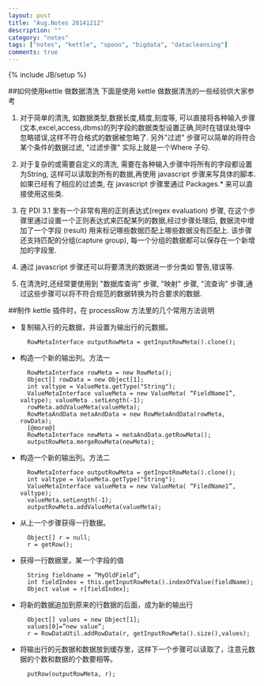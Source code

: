 ```yaml
---
layout: post
title: "Aug.Notes 20141212"
description: ""
category: "notes"
tags: ["notes", "kettle", "spoon", "bigdata", "datacleansing"]
comments: true
---
```

{% include JB/setup %}

##如何使用kettle 做数据清洗
下面是使用 kettle 做数据清洗的一些经验供大家参考

1. 对于简单的清洗, 如数据类型,数据长度,精度,刻度等, 可以直接将各种输入步骤(文本,excel,access,dbms)的列字段的数据类型设置正确,同时在错误处理中忽略错误,这样不符合格式的数据被忽略了. 另外"过滤" 步骤可以简单的将符合某个条件的数据过滤, "过滤步骤" 实际上就是一个Where 子句.

2. 对于复杂的或需要自定义的清洗, 需要在各种输入步骤中将所有的字段都设置为String, 这样可以读取到所有的数据,再使用 javascript 步骤来写具体的脚本. 如果已经有了相应的过滤类, 在 javascript 步骤里通过 Packages.* 来可以直接使用这些类.

3. 在 PDI 3.1 里有一个非常有用的正则表达式(regex evaluation) 步骤, 在这个步骤里通过设置一个正则表达式来匹配某列的数据,经过步骤处理后, 数据流中增加了一个字段 (result) 用来标记哪些数据匹配上哪些数据没有匹配上. 该步骤还支持匹配的分组(capture group), 每一个分组的数据都可以保存在一个新增加的字段里. 

4. 通过 javascript 步骤还可以将要清洗的数据进一步分类如 警告,错误等.

5. 在清洗时,还经常要使用到 "数据库查询" 步骤, "映射" 步骤, "流查询" 步骤,通过这些步骤可以将不符合规范的数据转换为符合要求的数据.

##制作 kettle 插件时，在 processRow 方法里的几个常用方法说明

* 复制输入行的元数据，并设置为输出行的元数据。

		RowMetaInterface outputRowMeta = getInputRowMeta().clone();

* 构造一个新的输出列。方法一

		RowMetaInterface rowMeta = new RowMeta();
		Object[] rowData = new Object[1];
		int valtype = ValueMeta.getType("String");
		ValueMetaInterface valueMeta = new ValueMeta( “FieldName1”, valtype); valueMeta .setLength(-1);
		rowMeta.addValueMeta(valueMeta);
		RowMetaAndData metaAndData = new RowMetaAndData(rowMeta, rowData);
		[@more@]
		RowMetaInterface newMeta = metaAndData.getRowMeta();
		outputRowMeta.mergeRowMeta(newMeta);

* 构造一个新的输出列。方法二

		RowMetaInterface outputRowMeta = getInputRowMeta().clone();
		int valtype = ValueMeta.getType("String");
		ValueMetaInterface valueMeta = new ValueMeta( “FiledName1”, valtype);
		valueMeta.setLength(-1);
		outputRowMeta.addValueMeta(valueMeta);

* 从上一个步骤获得一行数据。

		Object[] r = null;
		r = getRow();

* 获得一行数据里，某一个字段的值

		String fieldname = “MyOldField”;
		int fieldIndex = this.getInputRowMeta().indexOfValue(fieldName);
		Object value = r[fieldIndex];

* 将新的数据追加到原来的行数据的后面，成为新的输出行

		Object[] values = new Object[1];
		values[0]=”new value”;
		r = RowDataUtil.addRowData(r, getInputRowMeta().size(),values);

* 将输出行的元数据和数据放到缓存里，这样下一个步骤可以读取了，注意元数据的个数和数据的个数要相等。

		putRow(outputRowMeta, r);

